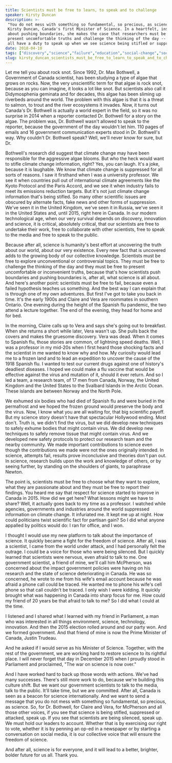 ```yaml
---
title: Scientists must be free to learn, to speak and to challenge
speaker: Kirsty Duncan
description: >-
 "You do not mess with something so fundamental, so precious, as science," says
 Kirsty Duncan, Canada's first Minister of Science. In a heartfelt, inspiring talk
 about pushing boundaries, she makes the case that researchers must be free to
 present uncomfortable truths and challenge the thinking of the day -- and that we
 all have a duty to speak up when we see science being stifled or suppressed.
date: 2018-04-10
tags: ["discovery","science","failure","education","social-change","society","government"]
slug: kirsty_duncan_scientists_must_be_free_to_learn_to_speak_and_to_challenge
---
```


Let me tell you about rock snot. Since 1992, Dr. Max Bothwell, a Government of Canada
scientist, has been studying a type of algae that grows on rocks. Now, the very
unscientific term for that algae is rock snot, because as you can imagine, it looks a lot
like snot. But scientists also call it Didymosphenia geminata and for decades, this algae
has been sliming up riverbeds around the world. The problem with this algae is that it is
a threat to salmon, to trout and the river ecosystems it invades. Now, it turns out
Canada's Dr. Bothwell is actually a world expert in the field, so it was no surprise in
2014 when a reporter contacted Dr. Bothwell for a story on the algae. The problem was, Dr.
Bothwell wasn't allowed to speak to the reporter, because the government of the day
wouldn't let him. 110 pages of emails and 16 government communication experts stood in Dr.
Bothwell's way. Why couldn't Dr. Bothwell speak? Well, we'll never know for sure, but
Dr.

Bothwell's research did suggest that climate change may have been responsible for the
aggressive algae blooms. But who the heck would want to stifle climate change information,
right? Yes, you can laugh. It's a joke, because it is laughable. We know that climate
change is suppressed for all sorts of reasons. I saw it firsthand when I was a university
professor. We see it when countries pull out of international climate agreements like the
Kyoto Protocol and the Paris Accord, and we see it when industry fails to meet its
emissions reduction targets. But it's not just climate change information that's being
stifled. So many other scientific issues are obscured by alternate facts, fake news and
other forms of suppression. We've seen it in the United Kingdom, we've seen it in Russia,
we've seen it in the United States and, until 2015, right here in Canada. In our modern
technological age, when our very survival depends on discovery, innovation and science, it
is critical, absolutely critical, that our scientists are free to undertake their work,
free to collaborate with other scientists, free to speak to the media and free to speak to
the public.

Because after all, science is humanity's best effort at uncovering the truth about our
world, about our very existence. Every new fact that is uncovered adds to the growing body
of our collective knowledge. Scientists must be free to explore unconventional or
controversial topics. They must be free to challenge the thinking of the day and they must
be free to present uncomfortable or inconvenient truths, because that's how scientists
push boundaries and pushing boundaries is, after all, what science is all about. And here's
another point: scientists must be free to fail, because even a failed hypothesis teaches
us something. And the best way I can explain that is through one of my own adventures. But
first I've got to take you back in time. It's the early 1900s and Claire and Vera are
roommates in southern Ontario. One evening during the height of the Spanish flu pandemic,
the two attend a lecture together. The end of the evening, they head for home and for
bed.

In the morning, Claire calls up to Vera and says she's going out to breakfast. When she
returns a short while later, Vera wasn't up. She pulls back the covers and makes the
gruesome discovery. Vera was dead. When it comes to Spanish flu, those stories are common,
of lightning speed deaths. Well, I was a professor in my mid-20s when I first heard those
shocking facts and the scientist in me wanted to know why and how. My curiosity would lead
me to a frozen land and to lead an expedition to uncover the cause of the 1918 Spanish
flu. I wanted to test our current drugs against one of history's deadliest diseases. I
hoped we could make a flu vaccine that would be effective against the virus and mutation
of it, should it ever return. And so I led a team, a research team, of 17 men from Canada,
Norway, the United Kingdom and the United States to the Svalbard Islands in the Arctic
Ocean. These islands are between Norway and the North Pole.

We exhumed six bodies who had died of Spanish flu and were buried in the permafrost and we
hoped the frozen ground would preserve the body and the virus. Now, I know what you are all
waiting for, that big scientific payoff. But my science story doesn't have that
spectacular Hollywood ending. Most don't. Truth is, we didn't find the virus, but we did
develop new techniques to safely exhume bodies that might contain virus. We did develop
new techniques to safely remove tissue that might contain virus. And we developed new
safety protocols to protect our research team and the nearby community. We made important
contributions to science even though the contributions we made were not the ones
originally intended. In science, attempts fail, results prove inconclusive and theories
don't pan out. In science, research builds upon the work and knowledge of others, or by
seeing further, by standing on the shoulders of giants, to paraphrase Newton.

The point is, scientists must be free to choose what they want to explore, what they are
passionate about and they must be free to report their findings. You heard me say that
respect for science started to improve in Canada in 2015. How did we get here? What
lessons might we have to share? Well, it actually goes back to my time as a professor. I
watched while agencies, governments and industries around the world suppressed information
on climate change. It infuriated me. It kept me up at night. How could politicians twist
scientific fact for partisan gain? So I did what anyone appalled by politics would do: I
ran for office, and I won.

I thought I would use my new platform to talk about the importance of science. It quickly
became a fight for the freedom of science. After all, I was a scientist, I came from the
world under attack, and I had personally felt the outrage. I could be a voice for those
who were being silenced. But I quickly learned that scientists were nervous, even afraid
to talk to me. One government scientist, a friend of mine, we'll call him McPherson, was
concerned about the impact government policies were having on his research and the state
of science deteriorating in Canada. He was so concerned, he wrote to me from his wife's
email account because he was afraid a phone call could be traced. He wanted me to phone
his wife's cell phone so that call couldn't be traced. I only wish I were kidding. It
quickly brought what was happening in Canada into sharp focus for me. How could my friend
of 20 years be that afraid to talk to me? So I did what I could at the
time.

I listened and I shared what I learned with my friend in Parliament, a man who was
interested in all things environment, science, technology, innovation. And then the 2015
election rolled around and our party won. And we formed government. And that friend of
mine is now the Prime Minister of Canada, Justin Trudeau.

And he asked if I would serve as his Minister of Science. Together, with the rest of the
government, we are working hard to restore science to its rightful place. I will never
forget that day in December 2015 when I proudly stood in Parliament and proclaimed, "The
war on science is now over."

And I have worked hard to back up those words with actions. We've had many successes.
There's still more work to do, because we're building this culture shift. But we want our
government scientists to talk to the media, talk to the public. It'll take time, but we
are committed. After all, Canada is seen as a beacon for science internationally. And we
want to send a message that you do not mess with something so fundamental, so precious, as
science. So, for Dr. Bothwell, for Claire and Vera, for McPherson and all those other
voices, if you see that science is being stifled, suppressed or attacked, speak up. If you
see that scientists are being silenced, speak up. We must hold our leaders to account.
Whether that is by exercising our right to vote, whether it is by penning an op-ed in a
newspaper or by starting a conversation on social media, it is our collective voice that
will ensure the freedom of science.

And after all, science is for everyone, and it will lead to a better, brighter, bolder
future for us all. Thank you.

<!--
ad_duration=3.33
comment_count=43
event="TED2018"
external_start_time=0
has_talk_citation=1
intro_duration=11.82
is_subtitle_required="False"
is_talk_featured="True"
language="en"
language_swap="False"
native_language="en"
number_of_related_talks=6
number_of_speakers=1
number_of_subtitled_videos=19
number_of_tags=7
number_of_talk_download_languages=19
number_of_talk_more_resources=0
number_of_talk_recommendations=1
number_of_talks_take_actions=1
post_ad_duration=0.83
published_timestamp="2018-05-16 14:58:50"
recording_date="2018-04-10"
speaker_description="Politician, scientist"
speaker_is_published=1
speaker_name="Kirsty Duncan"
talk_more_resources=[]
talk_name="Scientists must be free to learn, to speak and to challenge"
talk_recommendations_blurb="More resources curated by Kirsty Duncan"
talks_tags=["discovery","science","failure","education","social-change","society","government"]
url_audio="https://download.ted.com/talks/KirstyDuncan_2018.mp3?apikey=acme-roadrunner"
url_photo_speaker="https://pe.tedcdn.com/images/ted/a4d91b7ae85291ac4219537da2f5d937d47ca1f0_254x191.jpg"
url_photo_talk="https://s3.amazonaws.com/talkstar-photos/uploads/25c8fdfa-6312-48bb-9a7f-6dc5ae93fb7b/KirstyDuncan_2018-embed.jpg"
url_webpage="https://www.ted.com/talks/kirsty_duncan_scientists_must_be_free_to_learn_to_speak_and_to_challenge"
video_type_name="TED Stage Talk"
-->